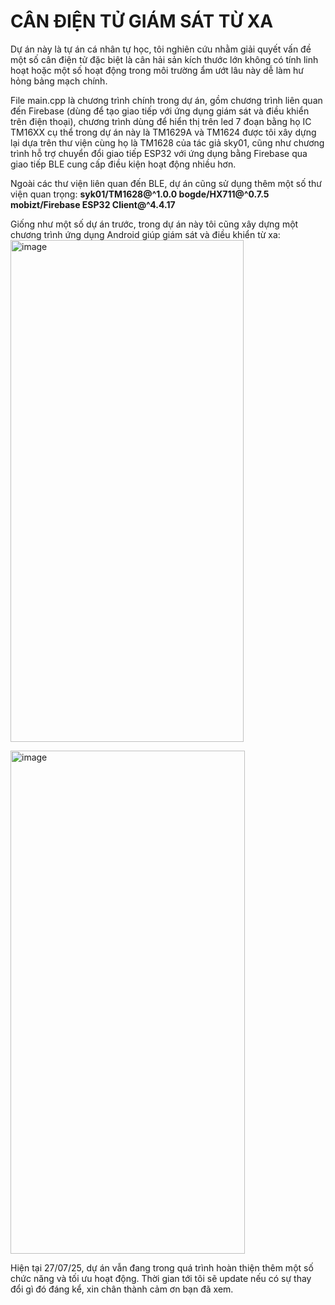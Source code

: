 # CÂN ĐIỆN TỬ GIÁM SÁT TỪ XA
Dự án này là tự án cá nhân tự học, tôi nghiên cứu nhằm giải quyết vấn đề một số cân điện tử đặc biệt là cân hải sản kích thước lớn không có tính linh hoạt hoặc một số hoạt động trong môi trường ẩm ướt lâu này dễ làm hư hỏng bảng mạch chính.

File main.cpp là chương trình chính trong dự án, gồm chương trình liên quan đến Firebase (dùng để tạo giao tiếp với ứng dụng giám sát và điều khiển trên điện thoại), chương trình dùng để hiển thị trên led 7 đoạn bằng họ IC TM16XX cụ thể trong dự án này là TM1629A và TM1624 được tôi xây dựng lại dựa trên thư viện cùng họ là TM1628 của tác giả sky01, cũng như chương trình hỗ trợ chuyển đổi giao tiếp ESP32 với ứng dụng bằng Firebase qua giao tiếp BLE cung cấp điều kiện hoạt động nhiều hơn.

Ngoài các thư viện liên quan đến BLE, dự án cũng sử dụng thêm một số thư viện quan trọng: 
  **syk01/TM1628@^1.0.0
  bogde/HX711@^0.7.5
  mobizt/Firebase ESP32 Client@^4.4.17**

Giống như một số dự án trước, trong dự án này tôi cũng xây dựng một chương trình ứng dụng Android giúp giám sát và điều khiển từ xa:
<img width="373" height="803" alt="image" src="https://github.com/user-attachments/assets/9ee37c36-c8a3-4287-96fb-e64d73f79a87" />

<img width="375" height="805" alt="image" src="https://github.com/user-attachments/assets/55c4c923-9944-4581-990b-f560d986a2bc" />


Hiện tại 27/07/25, dự án vẫn đang trong quá trình hoàn thiện thêm một số chức năng và tối ưu hoạt động. Thời gian tới tôi sẽ update nếu có sự thay đổi gì đó đáng kể, xin chân thành cảm ơn bạn đã xem.
